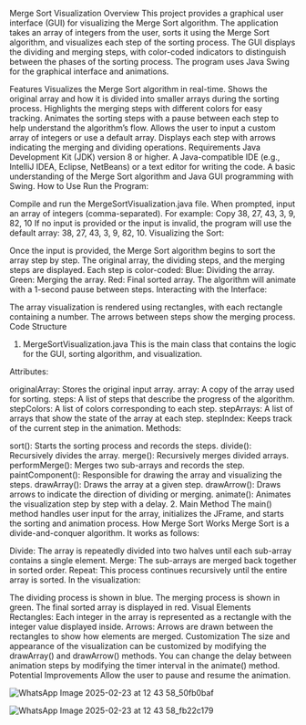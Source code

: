 Merge Sort Visualization
Overview
This project provides a graphical user interface (GUI) for visualizing the Merge Sort algorithm. The application takes an array of integers from the user, sorts it using the Merge Sort algorithm, and visualizes each step of the sorting process. The GUI displays the dividing and merging steps, with color-coded indicators to distinguish between the phases of the sorting process. The program uses Java Swing for the graphical interface and animations.

Features
Visualizes the Merge Sort algorithm in real-time.
Shows the original array and how it is divided into smaller arrays during the sorting process.
Highlights the merging steps with different colors for easy tracking.
Animates the sorting steps with a pause between each step to help understand the algorithm’s flow.
Allows the user to input a custom array of integers or use a default array.
Displays each step with arrows indicating the merging and dividing operations.
Requirements
Java Development Kit (JDK) version 8 or higher.
A Java-compatible IDE (e.g., IntelliJ IDEA, Eclipse, NetBeans) or a text editor for writing the code.
A basic understanding of the Merge Sort algorithm and Java GUI programming with Swing.
How to Use
Run the Program:

Compile and run the MergeSortVisualization.java file.
When prompted, input an array of integers (comma-separated). For example:
Copy
38, 27, 43, 3, 9, 82, 10
If no input is provided or the input is invalid, the program will use the default array: 38, 27, 43, 3, 9, 82, 10.
Visualizing the Sort:

Once the input is provided, the Merge Sort algorithm begins to sort the array step by step.
The original array, the dividing steps, and the merging steps are displayed.
Each step is color-coded:
Blue: Dividing the array.
Green: Merging the array.
Red: Final sorted array.
The algorithm will animate with a 1-second pause between steps.
Interacting with the Interface:

The array visualization is rendered using rectangles, with each rectangle containing a number.
The arrows between steps show the merging process.
Code Structure
1. MergeSortVisualization.java
This is the main class that contains the logic for the GUI, sorting algorithm, and visualization.

Attributes:

originalArray: Stores the original input array.
array: A copy of the array used for sorting.
steps: A list of steps that describe the progress of the algorithm.
stepColors: A list of colors corresponding to each step.
stepArrays: A list of arrays that show the state of the array at each step.
stepIndex: Keeps track of the current step in the animation.
Methods:

sort(): Starts the sorting process and records the steps.
divide(): Recursively divides the array.
merge(): Recursively merges divided arrays.
performMerge(): Merges two sub-arrays and records the step.
paintComponent(): Responsible for drawing the array and visualizing the steps.
drawArray(): Draws the array at a given step.
drawArrow(): Draws arrows to indicate the direction of dividing or merging.
animate(): Animates the visualization step by step with a delay.
2. Main Method
The main() method handles user input for the array, initializes the JFrame, and starts the sorting and animation process.
How Merge Sort Works
Merge Sort is a divide-and-conquer algorithm. It works as follows:

Divide: The array is repeatedly divided into two halves until each sub-array contains a single element.
Merge: The sub-arrays are merged back together in sorted order.
Repeat: This process continues recursively until the entire array is sorted.
In the visualization:

The dividing process is shown in blue.
The merging process is shown in green.
The final sorted array is displayed in red.
Visual Elements
Rectangles: Each integer in the array is represented as a rectangle with the integer value displayed inside.
Arrows: Arrows are drawn between the rectangles to show how elements are merged.
Customization
The size and appearance of the visualization can be customized by modifying the drawArray() and drawArrow() methods.
You can change the delay between animation steps by modifying the timer interval in the animate() method.
Potential Improvements
Allow the user to pause and resume the animation.

![WhatsApp Image 2025-02-23 at 12 43 58_50fb0baf](https://github.com/user-attachments/assets/99ae21f5-a17d-4f0c-9008-260f4ef5cb82)

![WhatsApp Image 2025-02-23 at 12 43 58_fb22c179](https://github.com/user-attachments/assets/807b617f-1b45-49f1-baac-c0531961288b)



